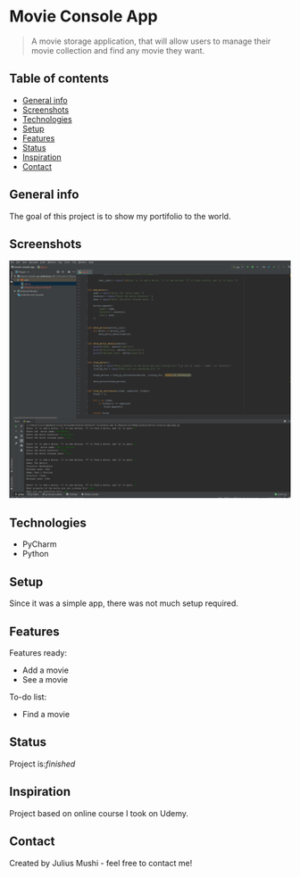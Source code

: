 # Movie Console App
>A movie storage application, that will allow users to manage their movie collection and find any movie they want.

## Table of contents
* [General info](#general-info)
* [Screenshots](#screenshots)
* [Technologies](#technologies)
* [Setup](#setup)
* [Features](#features)
* [Status](#status)
* [Inspiration](#inspiration)
* [Contact](#contact)

## General info
The goal of this project is to show my portifolio to the world.

## Screenshots
![Movie App](./MovieConsoleApp.PNG)

## Technologies
* PyCharm
* Python

## Setup
Since it was a simple app, there was not much setup required.

## Features
Features ready:
* Add a movie
* See a movie

To-do list:
* Find a movie

## Status
Project is:_finished_

## Inspiration
Project based on online course I took on Udemy.

## Contact
Created by Julius Mushi - feel free to contact me!
